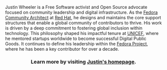 Justin Wheeler is a Free Software activist and Open Source advocate focused on community leadership and digital infrastructure.
As the [Fedora Community Architect](https://docs.fedoraproject.org/en-US/council/fca/) at [Red Hat](https://jwheel.org/#redhat), he designs and maintains the core support structures that enable a global community of contributors to thrive.
His work is driven by a deep commitment to fostering global inclusion within technology.
This philosophy shaped his impactful tenure at [UNICEF](https://jwheel.org/#unicef), where he mentored startups worldwide to become successful Digital Public Goods.
It continues to define his leadership within the [Fedora Project](https://jwheel.org/#fedora), where he has been a key contributor for over a decade.

<div align="center">
  <h3>Learn more by visiting <a href="https://jwheel.org" target="_blank">Justin's homepage</a>.</h3>
</div>
